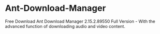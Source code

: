 # Ant-Download-Manager
Free Download Ant Download Manager 2.15.2.89550 Full Version - With the advanced function of downloading audio and video content.

